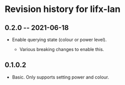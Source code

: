 # Revision history for lifx-lan

## 0.2.0 -- 2021-06-18

* Enable querying state (colour or power level).

    * Various breaking changes to enable this.

## 0.1.0.2

* Basic. Only supports setting power and colour.
